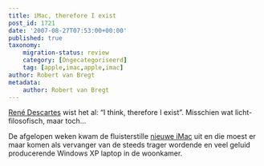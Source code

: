 ```yaml
---
title: iMac, therefore I exist
post_id: 1721
date: '2007-08-27T07:53:00+00:00'
published: true
taxonomy:
    migration-status: review
    category: [Ongecategoriseerd]
    tag: [apple,imac,apple,imac]
author: Robert van Bregt
metadata:
    author: Robert van Bregt
---
```

[René Descartes](http://nl.wikipedia.org/wiki/Rene_Descartes) wist het al: “I think, therefore I exist”. Misschien wat licht-filosofisch, maar toch…

De afgelopen weken kwam de fluisterstille [nieuwe iMac](http://www.apple.com/nl/imac) uit en die moest er maar komen als vervanger van de steeds trager wordende en veel geluid producerende Windows XP laptop in de woonkamer.